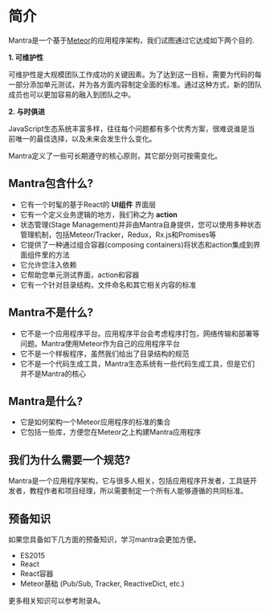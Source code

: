 # 简介

Mantra是一个基于[Meteor](https://www.meteor.com/)的应用程序架构，我们试图通过它达成如下两个目的.

**1. 可维护性**

可维护性是大规模团队工作成功的关键因素。为了达到这一目标，需要为代码的每一部分添加单元测试，并为各方面内容制定全面的标准。通过这种方式，新的团队成员也可以更加容易的融入到团队之中。

**2. 与时俱进**

JavaScript生态系统丰富多样，往往每个问题都有多个优秀方案，很难说谁是当前唯一的最佳选择，以及未来会发生什么变化。

Mantra定义了一些可长期遵守的核心原则，其它部分则可按需变化。

## Mantra包含什么?

* 它有一个时髦的基于React的 **UI组件** 界面层
* 它有一个定义业务逻辑的地方，我们称之为 **action**
* 状态管理(Stage Management)并非由Mantra自身提供，您可以使用多种状态管理机制，包括Meteor/Tracker，Redux，Rx.js和Promises等
* 它提供了一种通过组合容器(composing containers)将状态和action集成到界面组件里的方法
* 它允许您注入依赖
* 它帮助您单元测试界面，action和容器
* 它有一个针对目录结构，文件命名和其它相关内容的标准

## Mantra不是什么?

* 它不是一个应用程序平台。应用程序平台会考虑程序打包，网络传输和部署等问题。Mantra使用Meteor作为自己的应用程序平台
* 它不是一个样板程序，虽然我们给出了目录结构的规范
* 它不是一个代码生成工具，Mantra生态系统有一些代码生成工具，但是它们并不是Mantra的核心

## Mantra是什么?

* 它是如何架构一个Meteor应用程序的标准的集合
* 它包括一些库，方便您在Meteor之上构建Mantra应用程序

## 我们为什么需要一个规范?

Mantra是一个应用程序架构，它与很多人相关，包括应用程序开发者，工具链开发者，教程作者和项目经理，所以需要制定一个所有人能够遵循的共同标准。

## 预备知识

如果您具备如下几方面的预备知识，学习mantra会更加方便。

* ES2015
* React
* React容器
* Meteor基础 (Pub/Sub, Tracker, ReactiveDict, etc.)

更多相关知识可以参考附录A。
